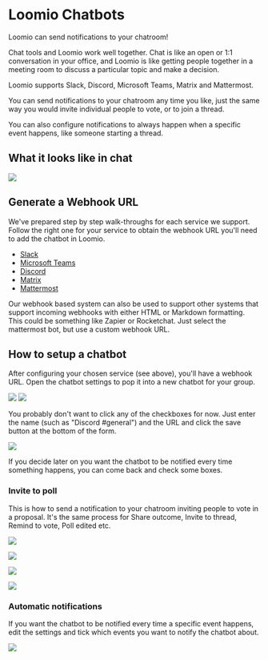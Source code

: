 # Loomio Chatbots

Loomio can send notifications to your chatroom!

Chat tools and Loomio work well together. Chat is like an open or 1:1 conversation in your office, and Loomio is like getting people together in a meeting room to discuss a particular topic and make a decision. 

Loomio supports Slack, Discord, Microsoft Teams, Matrix and Mattermost.

You can send notifications to your chatroom any time you like, just the same way you would invite individual people to vote, or to join a thread.

You can also configure notifications to always happen when a specific event happens, like someone starting a thread.

## What it looks like in chat
![](chatbot_in_slack.png)

## Generate a Webhook URL
We've prepared step by step walk-throughs for each service we support. Follow the right one for your service to obtain the webhook URL you'll need to add the chatbot in Loomio.

- [Slack](../slack/)
- [Microsoft Teams](../microsoft_teams/)
- [Discord](../discord)
- [Matrix](../matrix)
- [Mattermost](../mattermost)

Our webhook based system can also be used to support other systems that support incoming webhooks with either HTML or Markdown formatting. This could be something like Zapier or Rocketchat.
Just select the mattermost bot, but use a custom webhook URL.

## How to setup a chatbot

After configuring your chosen service (see above), you'll have a webhook URL.
Open the chatbot settings to pop it into a new chatbot for your group.

![](loomio-group-settings.png)
![](loomio-settings-chatbots.png)

You probably don't want to click any of the checkboxes for now. Just enter the name (such as "Discord #general") and the URL and click the save button at the bottom of the form.

![](loomio-chatbot-form.png)

If you decide later on you want the chatbot to be notified every time something happens, you can come back and check some boxes.

### Invite to poll

This is how to send a notification to your chatroom inviting people to vote in a proposal.
It's the same process for Share outcome, Invite to thread, Remind to vote, Poll edited etc.

![](invite_button_on_proposal.png)

![](invite_to_vote_1.png)

![](invite_to_vote_2.png)

![](chatbot_in_slack.png)

### Automatic notifications
If you want the chatbot to be notified every time a specific event happens, edit the settings and tick which events you want to notify the chatbot about.

![](chatbot_enable_automatic_notifications.png)
